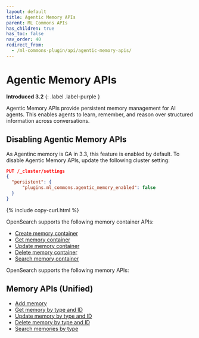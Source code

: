 ```yaml
---
layout: default
title: Agentic Memory APIs
parent: ML Commons APIs
has_children: true
has_toc: false
nav_order: 40
redirect_from: 
  - /ml-commons-plugin/api/agentic-memory-apis/
---
```


# Agentic Memory APIs
**Introduced 3.2**
{: .label .label-purple }

Agentic Memory APIs provide persistent memory management for AI agents. This enables agents to learn, remember, and reason over structured information across conversations.

## Disabling Agentic Memory APIs

As Agentinc memory is GA in 3.3, this feature is enabled by default. To disable Agentic Memory APIs, update the following cluster setting:

```json
PUT /_cluster/settings
{
  "persistent": {
      "plugins.ml_commons.agentic_memory_enabled": false
  }
}
```
{% include copy-curl.html %}

OpenSearch supports the following memory container APIs:

- [Create memory container]({{site.url}}{{site.baseurl}}/ml-commons-plugin/api/agentic-memory-apis/create-memory-container/)
- [Get memory container]({{site.url}}{{site.baseurl}}/ml-commons-plugin/api/agentic-memory-apis/get-memory-container/)
- [Update memory container]({{site.url}}{{site.baseurl}}/ml-commons-plugin/api/agentic-memory-apis/update-memory-container/)
- [Delete memory container]({{site.url}}{{site.baseurl}}/ml-commons-plugin/api/agentic-memory-apis/delete-memory-container/)
- [Search memory container]({{site.url}}{{site.baseurl}}/ml-commons-plugin/api/agentic-memory-apis/search-memory-container/)

OpenSearch supports the following memory APIs:

## Memory APIs (Unified)

- [Add memory]({{site.url}}{{site.baseurl}}/ml-commons-plugin/api/agentic-memory-apis/add-memory/)
- [Get memory by type and ID]({{site.url}}{{site.baseurl}}/ml-commons-plugin/api/agentic-memory-apis/get-memory-by-type/)
- [Update memory by type and ID]({{site.url}}{{site.baseurl}}/ml-commons-plugin/api/agentic-memory-apis/update-memory-by-type/)
- [Delete memory by type and ID]({{site.url}}{{site.baseurl}}/ml-commons-plugin/api/agentic-memory-apis/delete-memory-by-type/)
- [Search memories by type]({{site.url}}{{site.baseurl}}/ml-commons-plugin/api/agentic-memory-apis/search-memories-by-type/)